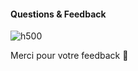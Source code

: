 
<!-- .slide: class="flex-row center" data-background="./assets/volcamp/bkgnd-main2.png"-->
#### Questions & Feedback
![h500](./assets/volcamp/qr-feedback-volcamp-520.png)

Merci pour votre feedback 🙏

